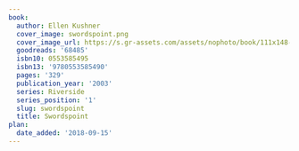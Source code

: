 ```yaml
---
book:
  author: Ellen Kushner
  cover_image: swordspoint.png
  cover_image_url: https://s.gr-assets.com/assets/nophoto/book/111x148-bcc042a9c91a29c1d680899eff700a03.png
  goodreads: '68485'
  isbn10: 0553585495
  isbn13: '9780553585490'
  pages: '329'
  publication_year: '2003'
  series: Riverside
  series_position: '1'
  slug: swordspoint
  title: Swordspoint
plan:
  date_added: '2018-09-15'
---
```

